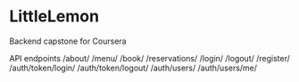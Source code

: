 # LittleLemon
Backend capstone for Coursera

API endpoints
/about/
/menu/
/book/
/reservations/
/login/
/logout/
/register/
/auth/token/login/
/auth/token/logout/
/auth/users/
/auth/users/me/
